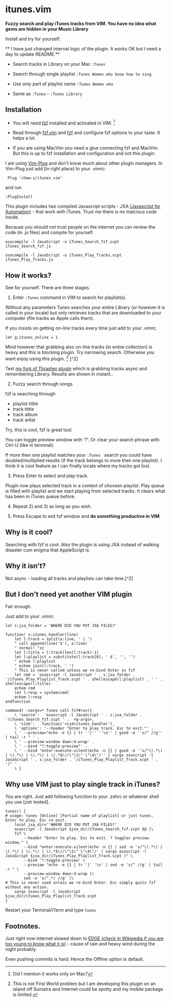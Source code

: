# itunes.vim
**Fuzzy search and play iTunes tracks from VIM. You have no idea what gems are hidden in your Music Library**

Install and try for yourself:

** I have just changed internal logic of the plugin. It works OK but I need a day to update README.**


* Search tracks in Library on your Mac ```:Tunes ```

* Search through single playlist ```:Tunes Women who know how to sing ```

* Use only part of playlist name ```:Tunes Women who ```

* Same as ```:Tunes``` - ```:Tunes Library``` 


## Installation


* You will need [fzf](https://github.com/junegunn/fzf) installed and activated in VIM. [^6] 

* Read through [fzf.vim](https://github.com/junegunn/fzf.vim) and [fzf](https://github.com/junegunn/fzf) and configure fzf options to your taste. It helps a lot.

* If you are using MacVim you need a glue connecting fzf and MacVim. But this is up to fzf installation and configuration and not this plugin.

I am using [Vim-Plug](https://github.com/junegunn/vim-plug) and don't know much about other plugin managers. In Vim-Plug just add [in right place] to your .vimrc:

``` Plug 'chew-z/itunes.vim'```

and run


```:PlugInstall```

This plugin includes two compiled Javascript scripts - JXA [(Javascript for Automation)](https://gist.github.com/JMichaelTX/d29adaa18088572ce6d4) - that work with iTunes. Trust me there is no malcious code inside.

Because you should not trust people on the internet you can review the code (in .js files) and compile for yourself.

```
osacompile -l JavaScript -o iTunes_Search_fzf.scpt iTunes_Search_fzf.js

osacompile -l JavaScript -o iTunes_Play_Tracks.scpt iTunes_Play_Tracks.js
```

## How it works?

See for yourself. There are three stages. 

1) Enter ```:Tunes``` command in VIM to search for playlist(s). 

Without any parameters Tunes searches your entire Library (or however it is called in your locale) but only retrieves tracks that are downloaded to your computer (file tracks as Apple calls them).

If you insists on getting on-line tracks every time just add to your .vimrc.

```let g:itunes_online = 1``` 

Mind however that grabbing also on-line tracks (in entire collection) is heavy and this is blocking plugin. Try narrowing search. Otherwise you want enjoy using this plugin. [^1] [^2]

Test [my fork of Thrasher plugin](https://github.com/chew-z/thrasher) which is grabbing tracks async and remembering Library. Results are shown in instant..

2) Fuzzy search through songs

fzf is searching through

- playlist tittle
- track tittle
- track album
- track artist

Try, this is cool, fzf is great tool.

You can toggle preview window with '?'. Or clear your search phrase with Ctrl-U (like in terminal).

If more then one playlist matches your ```:Tunes ``` search you could have doubled/multiplied results (if the track belongs to more then one playlist). I think it is cool feature as I can finally locate where my tracks got lost.

3) Press Enter to select and play track.

Plugin now plays selected track in a context of choosen playlist. Play queue is filled with playlist and we start playing from selected tracks. It clears what has been in iTunes queue before.

4) Repeat 2) and 3) as long as you wish.

5) Press Escape to exit fzf window and **do something productive in VIM**.


## Why is it cool?

Searching with fzf is cool. Also the plugin is using JXA instead of walking disaster cum enigma that AppleScript is.

## Why it isn't?

Not async - loading all tracks and playlists can take time.[^2]


## But I don't need yet another VIM plugin


Fair enough.

Just add to your .vimrc

```
let s:jxa_folder = 'WHERE DID YOU PUT JXA FILES?'

function! s:itunes_handler(line)
    let l:track = split(a:line, ' | ')
    " call append(line('$'), a:line)
    " normal! ^zz
    let l:title = l:track[len(l:track)-1]
    let l:playlist = substitute(l:track[0], ' $', '', '')
    " echom l:playlist
    " echom join(l:track, ' ')
    " This is never called unless we re-bind Enter in fzf
    let cmd = 'osascript -l JavaScript ' . s:jxa_folder . '/iTunes_Play_Playlist_Track.scpt ' . shellescape(l:playlist) . ' ' . shellescape(l:title)
    echom cmd
    let l:resp = system(cmd)
    echom l:resp
endfunction

command! -nargs=* Tunes call fzf#run({
    \ 'source':  'osascript -l JavaScript ' . s:jxa_folder . '/iTunes_Search_fzf.scpt ' .  <q-args>,
    \ 'sink':   function('<sid>itunes_handler'),
    \ 'options': '--header "Enter to play track. Esc to exit."' . 
    \ ' --preview="echo -e {} | tr ''|'' ''\n'' | gsed -e ''s/^ //g'' | tail -r " ' .
    \ ' --preview-window down:4:wrap' . 
    \ ' --bind "?:toggle-preview"' .
    \ ' --bind "enter:execute-silent(echo -n {} | gsed -e ''s/^\(.*\) | \(.*\) | \(.*\) | \(.*$\)/\"\1\" \"\4\"/'' | xargs osascript -l JavaScript ' . s:jxa_folder . '/iTunes_Play_Playlist_Track.scpt ' .  ')" '
    \ }
```


## Why use VIM just to play single track in iTunes?


You are right. Just add following function to your .zshrc or whatever shell you use [zsh tested].

```
tunes() {
# usage: tunes [Online] [Partial name of playlist] or just tunes. Enter to play, Esc ro exit.
    local jxa_dir=''WHERE DID YOU PUT JXA FILES?'
    osascript -l JavaScript $jxa_dir/iTunes_Search_fzf.scpt $@ |\
    fzf \
        --header "Enter to play. Esc to exit. ? toggles preview window." \
        --bind "enter:execute-silent(echo -n {} | sed -e 's/^\(.*\) | \(.*\) | \(.*\) | \(.*$\)/\"\1\" \"\4\"/' | xargs osascript -l JavaScript $jxa_dir/iTunes_Play_Playlist_Track.scpt )" \
        --bind '?:toggle-preview' \
        --preview "echo -e {} | tr '|' '\n' | sed -e 's/^ //g' | tail -r " \
        --preview-window down:4:wrap |\
        sed -e 's/^.*| //g' |\
# This is never used unless we re-bind Enter. Esc simply quits fzf without any action.
    xargs osascript -l JavaScript $jxa_dir/iTunes_Play_Playlist_Track.scpt
}
```

Restart your Terminal/iTerm and type ```tunes```

## Footnotes.


[^0]: How do you create proper footnotes in this weird markdown flavour?

[^1]: This is not First World problem but I am developing this plugin on an island off Sumatra and Internet could be spotty and my mobile package is limited. 

Just right now internet slowed down to [EDGE (check in Wikipedia if you are too young to know what it is)](https://en.wikipedia.org/wiki/Enhanced_Data_Rates_for_GSM_Evolution) - cause of rain and heavy wind during the night probably. 

Even pushing commits is hard. Hence the Offline option is default. 

[^4]: fzf has multiline select feature so we can create ad hoc playlists and play queues. I am thinking about it.

[^5]: This is using ```--bind=execute-silent``` a bit esotheric (and damm difficult to debug) feature of fzf

[^6]: Did I mention it works only on Mac?
